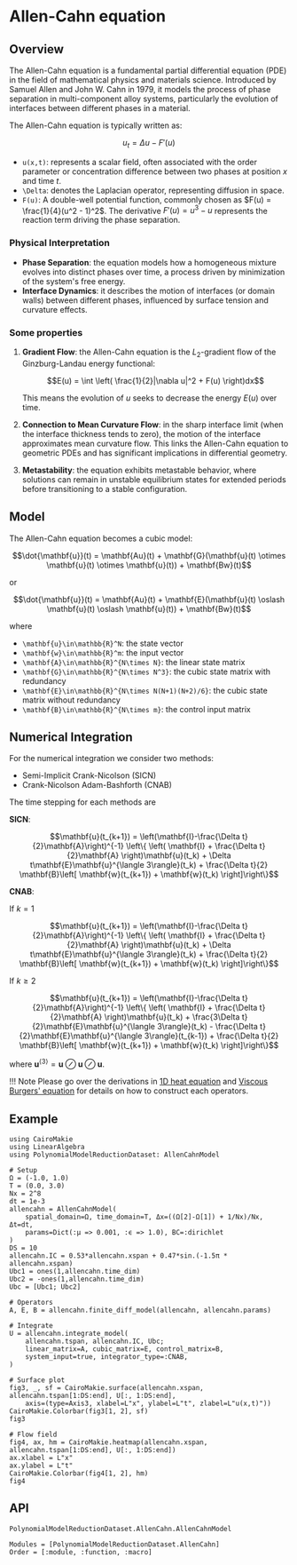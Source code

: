 # Allen-Cahn equation

## Overview

The Allen-Cahn equation is a fundamental partial differential equation (PDE) in the field of mathematical physics and materials science. Introduced by Samuel Allen and John W. Cahn in 1979, it models the process of phase separation in multi-component alloy systems, particularly the evolution of interfaces between different phases in a material.

The Allen-Cahn equation is typically written as:

```math
u_t = \Delta u - F'(u)
```

- ``u(x,t)``: represents a scalar field, often associated with the order parameter or concentration difference between two phases at position $x$ and time $t$.
- ``\Delta``: denotes the Laplacian operator, representing diffusion in space.
- ``F(u)``: A double-well potential function, commonly chosen as $F(u) = \frac{1}{4}(u^2 - 1)^2$. The derivative $F'(u)=u^3-u$ represents the reaction term driving the phase separation.

### Physical Interpretation

- __Phase Separation__: the equation models how a homogeneous mixture evolves into distinct phases over time, a process driven by minimization of the system's free energy.
- __Interface Dynamics__: it describes the motion of interfaces (or domain walls) between different phases, influenced by surface tension and curvature effects.

### Some properties

1. __Gradient Flow__: the Allen-Cahn equation is the $L_2$-gradient flow of the Ginzburg-Landau energy functional:

    ```math
    E(u) = \int \left( \frac{1}{2}|\nabla u|^2 + F(u) \right)dx
    ```

    This means the evolution of $u$ seeks to decrease the energy $E(u)$ over time.
2. __Connection to Mean Curvature Flow__: in the sharp interface limit (when the interface thickness tends to zero), the motion of the interface approximates mean curvature flow. This links the Allen-Cahn equation to geometric PDEs and has significant implications in differential geometry.
3. __Metastability__: the equation exhibits metastable behavior, where solutions can remain in unstable equilibrium states for extended periods before transitioning to a stable configuration.

## Model

The Allen-Cahn equation becomes a cubic model:

```math
\dot{\mathbf{u}}(t) = \mathbf{Au}(t) + \mathbf{G}(\mathbf{u}(t) \otimes \mathbf{u}(t) \otimes \mathbf{u}(t)) + \mathbf{Bw}(t)
```

or 

```math
\dot{\mathbf{u}}(t) = \mathbf{Au}(t) + \mathbf{E}(\mathbf{u}(t) \oslash \mathbf{u}(t) \oslash \mathbf{u}(t)) + \mathbf{Bw}(t)
```

where
- ``\mathbf{u}\in\mathbb{R}^N``: the state vector
- ``\mathbf{w}\in\mathbb{R}^m``: the input vector
- ``\mathbf{A}\in\mathbb{R}^{N\times N}``: the linear state matrix
- ``\mathbf{G}\in\mathbb{R}^{N\times N^3}``: the cubic state matrix with redundancy
- ``\mathbf{E}\in\mathbb{R}^{N\times N(N+1)(N+2)/6}``: the cubic state matrix without redundancy
- ``\mathbf{B}\in\mathbb{R}^{N\times m}``: the control input matrix

## Numerical Integration

For the numerical integration we consider two methods:
- Semi-Implicit Crank-Nicolson (SICN)
- Crank-Nicolson Adam-Bashforth (CNAB)

The time stepping for each methods are 

__SICN__:

```math
\mathbf{u}(t_{k+1}) = \left(\mathbf{I}-\frac{\Delta t}{2}\mathbf{A}\right)^{-1} \left\{ \left( \mathbf{I} + \frac{\Delta t}{2}\mathbf{A} \right)\mathbf{u}(t_k) + \Delta t\mathbf{E}\mathbf{u}^{\langle 3\rangle}(t_k) + \frac{\Delta t}{2} \mathbf{B}\left[ \mathbf{w}(t_{k+1}) + \mathbf{w}(t_k) \right]\right\}
```

__CNAB__:

If $k=1$

```math
\mathbf{u}(t_{k+1}) = \left(\mathbf{I}-\frac{\Delta t}{2}\mathbf{A}\right)^{-1} \left\{ \left( \mathbf{I} + \frac{\Delta t}{2}\mathbf{A} \right)\mathbf{u}(t_k) + \Delta t\mathbf{E}\mathbf{u}^{\langle 3\rangle}(t_k) + \frac{\Delta t}{2} \mathbf{B}\left[ \mathbf{w}(t_{k+1}) + \mathbf{w}(t_k) \right]\right\}
```

If $k\geq 2$

```math
\mathbf{u}(t_{k+1}) = \left(\mathbf{I}-\frac{\Delta t}{2}\mathbf{A}\right)^{-1} \left\{ \left( \mathbf{I} + \frac{\Delta t}{2}\mathbf{A} \right)\mathbf{u}(t_k) + \frac{3\Delta t}{2}\mathbf{E}\mathbf{u}^{\langle 3\rangle}(t_k) - \frac{\Delta t}{2}\mathbf{E}\mathbf{u}^{\langle 3\rangle}(t_{k-1}) + \frac{\Delta t}{2} \mathbf{B}\left[ \mathbf{w}(t_{k+1}) + \mathbf{w}(t_k) \right]\right\}
```

where $\mathbf{u}^{\langle 3 \rangle}=\mathbf{u} \oslash \mathbf{u} \oslash \mathbf{u}$.

!!! Note
    Please go over the derivations in [1D heat equation](heat1d.md) and [Viscous Burgers' equation](burgers.md) for details on how to construct each operators.

## Example

```@example AllenCahn
using CairoMakie
using LinearAlgebra
using PolynomialModelReductionDataset: AllenCahnModel

# Setup
Ω = (-1.0, 1.0)
T = (0.0, 3.0)
Nx = 2^8
dt = 1e-3
allencahn = AllenCahnModel(
    spatial_domain=Ω, time_domain=T, Δx=((Ω[2]-Ω[1]) + 1/Nx)/Nx, Δt=dt, 
    params=Dict(:μ => 0.001, :ϵ => 1.0), BC=:dirichlet
)
DS = 10
allencahn.IC = 0.53*allencahn.xspan + 0.47*sin.(-1.5π * allencahn.xspan)
Ubc1 = ones(1,allencahn.time_dim)
Ubc2 = -ones(1,allencahn.time_dim)
Ubc = [Ubc1; Ubc2]

# Operators
A, E, B = allencahn.finite_diff_model(allencahn, allencahn.params)

# Integrate
U = allencahn.integrate_model(
    allencahn.tspan, allencahn.IC, Ubc; 
    linear_matrix=A, cubic_matrix=E, control_matrix=B,
    system_input=true, integrator_type=:CNAB,
)

# Surface plot
fig3, _, sf = CairoMakie.surface(allencahn.xspan, allencahn.tspan[1:DS:end], U[:, 1:DS:end], 
    axis=(type=Axis3, xlabel=L"x", ylabel=L"t", zlabel=L"u(x,t)"))
CairoMakie.Colorbar(fig3[1, 2], sf)
fig3
```

```@example AllenCahn
# Flow field
fig4, ax, hm = CairoMakie.heatmap(allencahn.xspan, allencahn.tspan[1:DS:end], U[:, 1:DS:end])
ax.xlabel = L"x"
ax.ylabel = L"t"
CairoMakie.Colorbar(fig4[1, 2], hm)
fig4
```

## API

```@docs
PolynomialModelReductionDataset.AllenCahn.AllenCahnModel
```

```@autodocs
Modules = [PolynomialModelReductionDataset.AllenCahn]
Order = [:module, :function, :macro]
```